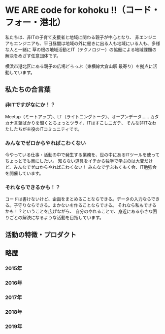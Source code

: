 # WE ARE code for kohoku !!（コード・フォー・港北）
私たちは、非ITの子育て支援者と地域に関わる親子が中心となり、
非エンジニアもエンジニアも、平日昼間は地域の外に働きに出る人も地域にいる人も、多様な人と一緒に
草の根の地域活動とIT（テクノロジー）の協働による地域課題の解決をめざす任意団体です。

横浜市港北区にある親子の広場どろっぷ（東横線大倉山駅 最寄り）を拠点に活動しています。

## 私たちの合言葉
### 非ITですがなにか！？
Meetup（ミートアップ）、LT（ライトニングトーク）、オープンデータ……
カタカナ言葉ばかりを聞くとちょっとツライ、ITはすこしニガテ、
そんな非ITなわたしたちが主役のITコミュニティです。

### みんなでゼロからやればこわくない
今やっている仕事・活動の中で発生する業務を、世の中にあるITツールを使ってちょっとでも楽にしたい。
知らない道具をイチから独学で学ぶのは大変だけど、みんなでゼロからやればこわくない！
みんなで学ぶもくもく会、IT勉強会を開催しています。

### それならできるかも！？
コードは書けないけど、企画をまとめることならできる。データの入力ならできる。子守りならできる。まかないを作ることならできる。
それなら私もできるかも！？ということを広げながら、
自分のやれることで、身近にある小さな困りごとの解決になるような活動を目指しています。

## 活動の特徴・プロダクト
### 


## 略歴
### 2015年
### 2016年
### 2017年
### 2018年
### 2019年
